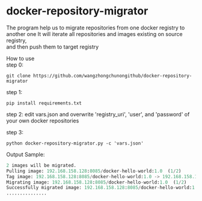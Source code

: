 # docker-repository-migrator
The program help us to migrate repositories from one docker registry to another one
It will iterate all repositories and images existing on source registry,  
and then push them to target registry  

How to use  
step 0: 
```shell
git clone https://github.com/wangzhongchunongithub/docker-repository-migrator 
```
step 1: 
```shell
pip install requirements.txt  
```

step 2: edit vars.json and overwrite 'registry_uri', 'user', and 'password' of your own docker repositories 

step 3: 
```shell
python docker-repository-migrator.py -c 'vars.json'  
```

Output Sample:  
```python
2 images will be migrated.  
Pulling image: 192.168.158.128:8085/docker-hello-world:1.0  (1/2)  
Tag image: 192.168.158.128:8085/docker-hello-world:1.0 -> 192.168.158.128:8086/docker-hello-world:1.0  (1/2)  
Migrating image: 192.168.158.128:8085/docker-hello-world:1.0  (1/2)  
Successfully migrated image: 192.168.158.128:8085/docker-hello-world:1.0  (1/2)   
...............
```

